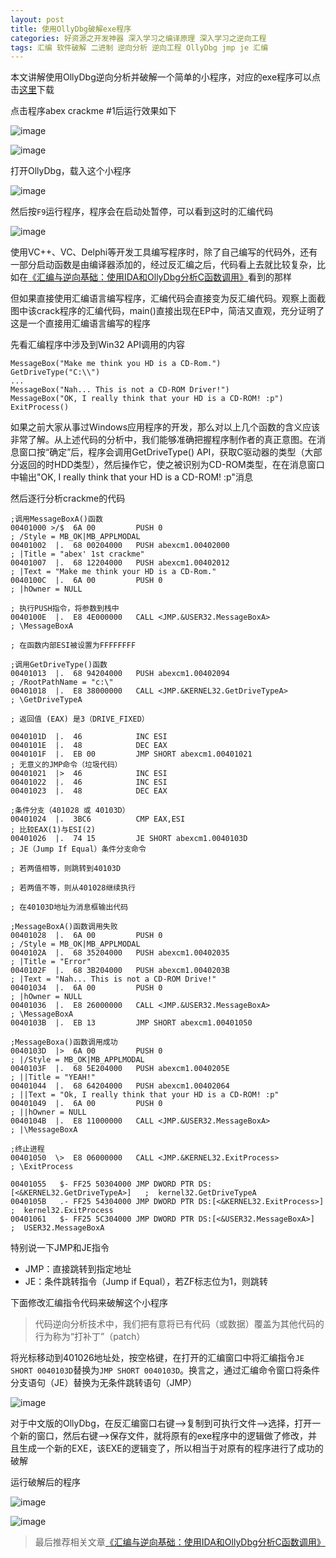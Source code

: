 ```yaml
---
layout: post
title: 使用OllyDbg破解exe程序
categories: 好资源之开发神器 深入学习之编译原理 深入学习之逆向工程
tags: 汇编 软件破解 二进制 逆向分析 逆向工程 OllyDbg jmp je 汇编
---
```


本文讲解使用OllyDbg逆向分析并破解一个简单的小程序，对应的exe程序可以点击[这里](../download/20180203/abexcm1.zip)下载

点击程序abex crackme #1后运行效果如下

![image](../media/image/2018-02-03/01.png)

![image](../media/image/2018-02-03/02.png)

打开OllyDbg，载入这个小程序

![image](../media/image/2018-02-03/03.png)

然后按`F9`运行程序，程序会在启动处暂停，可以看到这时的汇编代码

![image](../media/image/2018-02-03/04.png)

使用VC++、VC、Delphi等开发工具编写程序时，除了自己编写的代码外，还有一部分启动函数是由编译器添加的，经过反汇编之后，代码看上去就比较复杂，比如在[《汇编与逆向基础：使用IDA和OllyDbg分析C函数调用》](http://www.xumenger.com/c-assembly-ollydbg-ida-20161216/)看到的那样

但如果直接使用汇编语言编写程序，汇编代码会直接变为反汇编代码。观察上面截图中该crack程序的汇编代码，main()直接出现在EP中，简洁又直观，充分证明了这是一个直接用汇编语言编写的程序

先看汇编程序中涉及到Win32 API调用的内容

```
MessageBox("Make me think you HD is a CD-Rom.")
GetDriveType("C:\\")
...
MessageBox("Nah... This is not a CD-ROM Driver!")
MessageBox("OK, I really think that your HD is a CD-ROM! :p")
ExitProcess()
```

如果之前大家从事过Windows应用程序的开发，那么对以上几个函数的含义应该非常了解。从上述代码的分析中，我们能够准确把握程序制作者的真正意图。在消息窗口按“确定”后，程序会调用GetDriveType() API，获取C驱动器的类型（大部分返回的时HDD类型），然后操作它，使之被识别为CD-ROM类型，在在消息窗口中输出"OK, I really think that your HD is a CD-ROM! :p"消息

然后逐行分析crackme的代码

```
;调用MessageBoxA()函数
00401000 >/$  6A 00         PUSH 0                                         ; /Style = MB_OK|MB_APPLMODAL
00401002  |.  68 00204000   PUSH abexcm1.00402000                          ; |Title = "abex' 1st crackme"
00401007  |.  68 12204000   PUSH abexcm1.00402012                          ; |Text = "Make me think your HD is a CD-Rom."
0040100C  |.  6A 00         PUSH 0                                         ; |hOwner = NULL
                                                                           ; 执行PUSH指令，将参数到栈中
0040100E  |.  E8 4E000000   CALL <JMP.&USER32.MessageBoxA>                 ; \MessageBoxA
                                                                           ; 在函数内部ESI被设置为FFFFFFFF

;调用GetDriveType()函数
00401013  |.  68 94204000   PUSH abexcm1.00402094                          ; /RootPathName = "c:\"
00401018  |.  E8 38000000   CALL <JMP.&KERNEL32.GetDriveTypeA>             ; \GetDriveTypeA
                                                                           ; 返回值 (EAX) 是3（DRIVE_FIXED）

0040101D  |.  46            INC ESI
0040101E  |.  48            DEC EAX
0040101F  |.  EB 00         JMP SHORT abexcm1.00401021                     ; 无意义的JMP命令（垃圾代码）
00401021  |>  46            INC ESI
00401022  |.  46            INC ESI
00401023  |.  48            DEC EAX

;条件分支（401028 或 40103D）
00401024  |.  3BC6          CMP EAX,ESI                                    ; 比较EAX(1)与ESI(2)
00401026  |.  74 15         JE SHORT abexcm1.0040103D                      ; JE（Jump If Equal）条件分支命令
                                                                           ; 若两值相等，则跳转到40103D
                                                                           ; 若两值不等，则从401028继续执行
                                                                           ; 在40103D地址为消息框输出代码

;MessageBoxA()函数调用失败
00401028  |.  6A 00         PUSH 0                                         ; /Style = MB_OK|MB_APPLMODAL
0040102A  |.  68 35204000   PUSH abexcm1.00402035                          ; |Title = "Error"
0040102F  |.  68 3B204000   PUSH abexcm1.0040203B                          ; |Text = "Nah... This is not a CD-ROM Drive!"
00401034  |.  6A 00         PUSH 0                                         ; |hOwner = NULL
00401036  |.  E8 26000000   CALL <JMP.&USER32.MessageBoxA>                 ; \MessageBoxA
0040103B  |.  EB 13         JMP SHORT abexcm1.00401050

;MessageBoxa()函数调用成功
0040103D  |>  6A 00         PUSH 0                                         ; |/Style = MB_OK|MB_APPLMODAL
0040103F  |.  68 5E204000   PUSH abexcm1.0040205E                          ; ||Title = "YEAH!"
00401044  |.  68 64204000   PUSH abexcm1.00402064                          ; ||Text = "Ok, I really think that your HD is a CD-ROM! :p"
00401049  |.  6A 00         PUSH 0                                         ; ||hOwner = NULL
0040104B  |.  E8 11000000   CALL <JMP.&USER32.MessageBoxA>                 ; |\MessageBoxA

;终止进程
00401050  \>  E8 06000000   CALL <JMP.&KERNEL32.ExitProcess>               ; \ExitProcess

00401055   $- FF25 50304000 JMP DWORD PTR DS:[<&KERNEL32.GetDriveTypeA>]   ;  kernel32.GetDriveTypeA
0040105B   .- FF25 54304000 JMP DWORD PTR DS:[<&KERNEL32.ExitProcess>]     ;  kernel32.ExitProcess
00401061   $- FF25 5C304000 JMP DWORD PTR DS:[<&USER32.MessageBoxA>]       ;  USER32.MessageBoxA

```

特别说一下JMP和JE指令

* JMP：直接跳转到指定地址
* JE：条件跳转指令（Jump if Equal），若ZF标志位为1，则跳转

下面修改汇编指令代码来破解这个小程序

>代码逆向分析技术中，我们把有意将已有代码（或数据）覆盖为其他代码的行为称为“打补丁”（patch）

将光标移动到401026地址处，按空格键，在打开的汇编窗口中将汇编指令`JE SHORT 0040103D`替换为`JMP SHORT 0040103D`。换言之，通过汇编命令窗口将条件分支语句（JE）替换为无条件跳转语句（JMP）

![image](../media/image/2018-02-03/05.png)

对于中文版的OllyDbg，在反汇编窗口右键-->复制到可执行文件-->选择，打开一个新的窗口，然后右键-->保存文件，就将原有的exe程序中的逻辑做了修改，并且生成一个新的EXE，该EXE的逻辑变了，所以相当于对原有的程序进行了成功的破解

运行破解后的程序

![image](../media/image/2018-02-03/06.png)

![image](../media/image/2018-02-03/07.png)

>最后推荐相关文章[《汇编与逆向基础：使用IDA和OllyDbg分析C函数调用》](http://www.xumenger.com/c-assembly-ollydbg-ida-20161216/)
